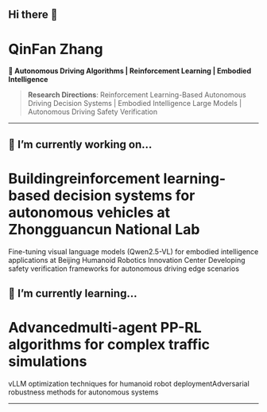 ## Hi there 👋
# QinFan Zhang
**🚀 Autonomous Driving Algorithms | Reinforcement Learning | Embodied Intelligence**  
[](mailto:zy2343304@buaa.edu.cn)

> **Research Directions**: Reinforcement Learning-Based Autonomous Driving Decision Systems | Embodied Intelligence Large Models | Autonomous Driving Safety Verification  
---

## 🔭 ​​I’m currently working on...​​
# Building ​​reinforcement learning-based decision systems​​ for autonomous vehicles at Zhongguancun National Lab
Fine-tuning ​​visual language models (Qwen2.5-VL)​​ for embodied intelligence applications at Beijing Humanoid Robotics Innovation Center
Developing ​​safety verification frameworks​​ for autonomous driving edge scenarios

## 🌱 ​​I’m currently learning...​​
# Advanced ​​multi-agent PP-RL algorithms​​ for complex traffic simulations
​​vLLM optimization techniques​​ for humanoid robot deployment
​​Adversarial robustness methods​​ for autonomous systems

---

<!--
**zhangqf2001/zhangqf2001** is a ✨ _special_ ✨ repository because its `README.md` (this file) appears on your GitHub profile.

Here are some ideas to get you started:

- 🔭 I’m currently working on ...
- 🌱 I’m currently learning ...
- 👯 I’m looking to collaborate on ...
- 🤔 I’m looking for help with ...
- 💬 Ask me about ...
- 📫 How to reach me: ...
- 😄 Pronouns: ...
- ⚡ Fun fact: ...
-->

